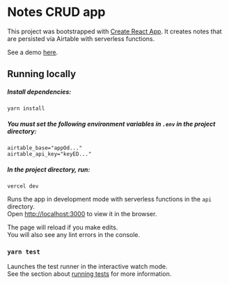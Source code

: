 # Notes CRUD app

This project was bootstrapped with [Create React App](https://github.com/facebook/create-react-app). It creates notes that are persisted via Airtable with serverless functions.

See a demo [here](https://react-notes-nu.vercel.app/).

## Running locally

##### Install dependencies:

```
yarn install
```

##### You must set the following environment variables in `.env` in the project directory:

```
airtable_base="appOd..."
airtable_api_key="keyED..."
```

##### In the project directory, run:

```
vercel dev
```

Runs the app in development mode with serverless functions in the `api` directory.\
Open [http://localhost:3000](http://localhost:3000) to view it in the browser.

The page will reload if you make edits.\
You will also see any lint errors in the console.

### `yarn test`

Launches the test runner in the interactive watch mode.\
See the section about [running tests](https://facebook.github.io/create-react-app/docs/running-tests) for more information.
